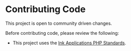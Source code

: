 Contributing Code
=================

This project is open to community driven changes.

Before contributing code, please review the following:

 - This project uses the [Ink Applications PHP Standards][1].

[1]: https://github.com/InkApplications/project-guidelines


